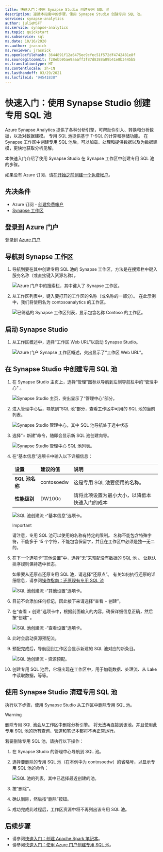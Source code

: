 ```yaml
---
title: 快速入门：使用 Synapse Studio 创建专用 SQL 池
description: 遵循本指南中的步骤，使用 Synapse Studio 创建专用 SQL 池。
services: synapse-analytics
author: julieMSFT
ms.service: synapse-analytics
ms.topic: quickstart
ms.subservice: sql
ms.date: 10/16/2020
ms.author: jrasnick
ms.reviewer: jrasnick
ms.openlocfilehash: 3644891f12a6475ec9cfec51f572df4742481e8f
ms.sourcegitcommit: f28ebb95ae9aaaff3f87d8388a09b41e0b3445b5
ms.translationtype: HT
ms.contentlocale: zh-CN
ms.lasthandoff: 03/29/2021
ms.locfileid: "94541838"
---
```

# <a name="quickstart-create-a-dedicated-sql-pool-using-synapse-studio"></a>快速入门：使用 Synapse Studio 创建专用 SQL 池

Azure Synapse Analytics 提供了各种分析引擎，可帮助你引入、转换和分析数据，以及对数据建模。 专用 SQL 池提供基于 T-SQL 的计算和存储功能。 在 Synapse 工作区中创建专用 SQL 池后，可以加载、处理和提供数据以及为数据建模，更快地获取分析见解。

本快速入门介绍了使用 Synapse Studio 在 Synapse 工作区中创建专用 SQL 池的步骤。

如果没有 Azure 订阅，请[在开始之前创建一个免费帐户](https://azure.microsoft.com/free/)。


## <a name="prerequisites"></a>先决条件

- Azure 订阅 - [创建免费帐户](https://azure.microsoft.com/free/)
- [Synapse 工作区](quickstart-create-workspace.md)

## <a name="sign-in-to-the-azure-portal"></a>登录到 Azure 门户

登录到 [Azure 门户](https://portal.azure.com/)

## <a name="navigate-to-the-synapse-workspace"></a>导航到 Synapse 工作区

1. 导航到要在其中创建专用 SQL 池的 Synapse 工作区，方法是在搜索栏中键入服务名称（或直接键入资源名称）。

    ![Azure 门户中的搜索栏，其中键入了 Synapse 工作区。](media/quickstart-create-sql-pool/create-sql-pool-00a.png)
1. 从工作区列表中，键入要打开的工作区的名称（或名称的一部分）。 在此示例中，我们将使用名为 contosoanalytics 的工作区。

    ![已筛选的 Synapse 工作区列表，显示包含名称 Contoso 的工作区。](media/quickstart-create-sql-pool/create-sql-pool-00b.png)

## <a name="launch-synapse-studio"></a>启动 Synapse Studio

1. 从工作区概述中，选择“工作区 Web URL”以启动 Synapse Studio。

    ![Azure 门户 Synapse 工作区概述，突出显示了“工作区 Web URL”。](media/quickstart-create-apache-spark-pool/create-spark-pool-studio-20.png)

## <a name="create-a-dedicated-sql-pool-in-synapse-studio"></a>在 Synapse Studio 中创建专用 SQL 池

1. 在 Synapse Studio 主页上，选择“管理”图标以导航到左侧导航栏中的“管理中心” 。

    ![Synapse Studio 主页，突出显示了“管理中心”部分。](media/quickstart-create-apache-spark-pool/create-spark-pool-studio-21.png)

1. 进入管理中心后，导航到“SQL 池”部分，查看工作区中可用的 SQL 池的当前列表。

    ![Synapse Studio 管理中心，其中 SQL 池导航处于选中状态](media/quickstart-create-sql-pool/create-sql-pool-studio-22.png)

1. 选择“+ 新建”命令，随即会显示新 SQL 池创建向导。 

    ![Synapse Studio 管理中心 SQL 池列表。](media/quickstart-create-sql-pool/create-sql-pool-studio-23.png)

1. 在“基本信息”选项卡中输入以下详细信息：

    | 设置 | 建议的值 | 说明 |
    | :------ | :-------------- | :---------- |
    | **SQL 池名称** | contosoedw | 这是专用 SQL 池要使用的名称。 |
    | **性能级别** | DW100c | 请将此项设置为最小大小，以降低本快速入门的成本 |

    ![SQL 池创建流 -“基本信息”选项卡。](media/quickstart-create-sql-pool/create-sql-pool-studio-24.png)
    > [!IMPORTANT]
    > 请注意，专用 SQL 池可以使用的名称有特定的限制。 名称不能包含特殊字符，不能多于 15 个字符，不能包含保留字，并且在工作区中必须是独一无二的。

4. 在下一个选项卡“其他设置”中，选择“无”来预配没有数据的 SQL 池 。 让默认排序规则保持选中状态。

    如果要从还原点还原专用 SQL 池，请选择“还原点”。 有关如何执行还原的详细信息，请参阅[操作指南：还原现有专用 SQL 池](backuprestore/restore-sql-pool.md)

    ![SQL 池创建流 -“其他设置”选项卡。](media/quickstart-create-sql-pool/create-sql-pool-studio-25.png)

1. 目前不会添加任何标记，因此接下来请选择“查看 + 创建”。

1. 在“查看 + 创建”选项卡中，根据前面输入的内容，确保详细信息正确，然后按“创建” 。 

    ![SQL 池创建流 -“查看设置”选项卡。](media/quickstart-create-sql-pool/create-sql-pool-studio-26.png)

1. 此时会启动资源预配流。

1. 预配完成后，导航回到工作区会显示新建的 SQL 池对应的新条目。

    ![SQL 池创建流 - 资源预配。](media/quickstart-create-sql-pool/create-sql-pool-studio-27.png)

1. 创建专用 SQL 池后，它将出现在工作区中，用于加载数据、处理流、从 Lake 中读取数据，等等。

## <a name="clean-up-dedicated-sql-pool-using-synapse-studio"></a>使用 Synapse Studio 清理专用 SQL 池    

执行以下步骤，使用 Synapse Studio 从工作区中删除专用 SQL 池。
> [!WARNING]
> 删除专用 SQL 池会从工作区中删除分析引擎。 将无法再连接到该池，并且使用此专用 SQL 池的所有查询、管道和笔记本都将不再正常运行。

若要删除专用 SQL 池，请执行以下操作：

1. 在 Synapse Studio 的管理中心导航到 SQL 池。
1. 选择要删除的专用 SQL 池（在本例中为 contosoedw）的省略号，以显示专用 SQL 池的命令：

    ![SQL 池的列表，其中已选择最近创建的池。](media/quickstart-create-sql-pool/create-sql-pool-studio-28.png)
1. 按“删除”。
1. 确认删除，然后按“删除”按钮。
1. 成功完成此过程后，工作区资源中将不再列出该专用 SQL 池。

## <a name="next-steps"></a>后续步骤
 
- 请参阅[快速入门：创建 Apache Spark 笔记本](quickstart-apache-spark-notebook.md)。
- 请参阅[快速入门：使用 Azure 门户创建专用 SQL 池](quickstart-create-sql-pool-portal.md)。
